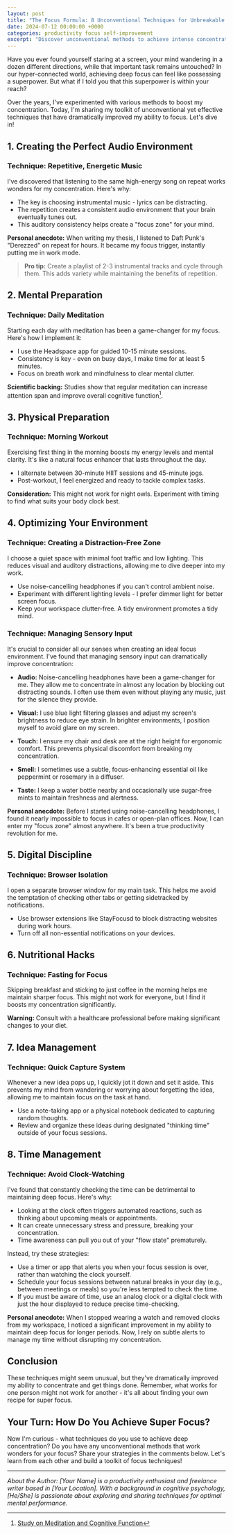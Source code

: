 ```yaml
---
layout: post
title: "The Focus Formula: 8 Unconventional Techniques for Unbreakable Concentration"
date: 2024-07-12 00:00:00 +0000
categories: productivity focus self-improvement
excerpt: "Discover unconventional methods to achieve intense concentration and boost your productivity. From repetitive music to fasting, these techniques might just revolutionize your focus game."
---
```


Have you ever found yourself staring at a screen, your mind wandering in a dozen different directions, while that important task remains untouched? In our hyper-connected world, achieving deep focus can feel like possessing a superpower. But what if I told you that this superpower is within your reach?

Over the years, I've experimented with various methods to boost my concentration. Today, I'm sharing my toolkit of unconventional yet effective techniques that have dramatically improved my ability to focus. Let's dive in!

## 1. Creating the Perfect Audio Environment

### Technique: Repetitive, Energetic Music

I've discovered that listening to the same high-energy song on repeat works wonders for my concentration. Here's why:

- The key is choosing instrumental music - lyrics can be distracting.
- The repetition creates a consistent audio environment that your brain eventually tunes out.
- This auditory consistency helps create a "focus zone" for your mind.

**Personal anecdote:** When writing my thesis, I listened to Daft Punk's "Derezzed" on repeat for hours. It became my focus trigger, instantly putting me in work mode.

> **Pro tip:** Create a playlist of 2-3 instrumental tracks and cycle through them. This adds variety while maintaining the benefits of repetition.

## 2. Mental Preparation

### Technique: Daily Meditation

Starting each day with meditation has been a game-changer for my focus. Here's how I implement it:

- I use the Headspace app for guided 10-15 minute sessions.
- Consistency is key - even on busy days, I make time for at least 5 minutes.
- Focus on breath work and mindfulness to clear mental clutter.

**Scientific backing:** Studies show that regular meditation can increase attention span and improve overall cognitive function[^1].

## 3. Physical Preparation

### Technique: Morning Workout

Exercising first thing in the morning boosts my energy levels and mental clarity. It's like a natural focus enhancer that lasts throughout the day.

- I alternate between 30-minute HIIT sessions and 45-minute jogs.
- Post-workout, I feel energized and ready to tackle complex tasks.

**Consideration:** This might not work for night owls. Experiment with timing to find what suits your body clock best.

## 4. Optimizing Your Environment

### Technique: Creating a Distraction-Free Zone

I choose a quiet space with minimal foot traffic and low lighting. This reduces visual and auditory distractions, allowing me to dive deeper into my work.

- Use noise-cancelling headphones if you can't control ambient noise.
- Experiment with different lighting levels - I prefer dimmer light for better screen focus.
- Keep your workspace clutter-free. A tidy environment promotes a tidy mind.

### Technique: Managing Sensory Input

It's crucial to consider all our senses when creating an ideal focus environment. I've found that managing sensory input can dramatically improve concentration:

- **Audio:** Noise-cancelling headphones have been a game-changer for me. They allow me to concentrate in almost any location by blocking out distracting sounds. I often use them even without playing any music, just for the silence they provide.

- **Visual:** I use blue light filtering glasses and adjust my screen's brightness to reduce eye strain. In brighter environments, I position myself to avoid glare on my screen.

- **Touch:** I ensure my chair and desk are at the right height for ergonomic comfort. This prevents physical discomfort from breaking my concentration.

- **Smell:** I sometimes use a subtle, focus-enhancing essential oil like peppermint or rosemary in a diffuser.

- **Taste:** I keep a water bottle nearby and occasionally use sugar-free mints to maintain freshness and alertness.

**Personal anecdote:** Before I started using noise-cancelling headphones, I found it nearly impossible to focus in cafes or open-plan offices. Now, I can enter my "focus zone" almost anywhere. It's been a true productivity revolution for me.

## 5. Digital Discipline

### Technique: Browser Isolation

I open a separate browser window for my main task. This helps me avoid the temptation of checking other tabs or getting sidetracked by notifications.

- Use browser extensions like StayFocusd to block distracting websites during work hours.
- Turn off all non-essential notifications on your devices.

## 6. Nutritional Hacks

### Technique: Fasting for Focus

Skipping breakfast and sticking to just coffee in the morning helps me maintain sharper focus. This might not work for everyone, but I find it boosts my concentration significantly.

**Warning:** Consult with a healthcare professional before making significant changes to your diet.

## 7. Idea Management

### Technique: Quick Capture System

Whenever a new idea pops up, I quickly jot it down and set it aside. This prevents my mind from wandering or worrying about forgetting the idea, allowing me to maintain focus on the task at hand.

- Use a note-taking app or a physical notebook dedicated to capturing random thoughts.
- Review and organize these ideas during designated "thinking time" outside of your focus sessions.

## 8. Time Management

### Technique: Avoid Clock-Watching

I've found that constantly checking the time can be detrimental to maintaining deep focus. Here's why:

- Looking at the clock often triggers automated reactions, such as thinking about upcoming meals or appointments.
- It can create unnecessary stress and pressure, breaking your concentration.
- Time awareness can pull you out of your "flow state" prematurely.

Instead, try these strategies:
- Use a timer or app that alerts you when your focus session is over, rather than watching the clock yourself.
- Schedule your focus sessions between natural breaks in your day (e.g., between meetings or meals) so you're less tempted to check the time.
- If you must be aware of time, use an analog clock or a digital clock with just the hour displayed to reduce precise time-checking.

**Personal anecdote:** When I stopped wearing a watch and removed clocks from my workspace, I noticed a significant improvement in my ability to maintain deep focus for longer periods. Now, I rely on subtle alerts to manage my time without disrupting my concentration.

## Conclusion

These techniques might seem unusual, but they've dramatically improved my ability to concentrate and get things done. Remember, what works for one person might not work for another - it's all about finding your own recipe for super focus.

## Your Turn: How Do You Achieve Super Focus?

Now I'm curious - what techniques do you use to achieve deep concentration? Do you have any unconventional methods that work wonders for your focus? Share your strategies in the comments below. Let's learn from each other and build a toolkit of focus techniques!

---

[^1]: [Study on Meditation and Cognitive Function](https://www.ncbi.nlm.nih.gov/pmc/articles/PMC3772979/)

*About the Author: [Your Name] is a productivity enthusiast and freelance writer based in [Your Location]. With a background in cognitive psychology, [He/She] is passionate about exploring and sharing techniques for optimal mental performance.*
